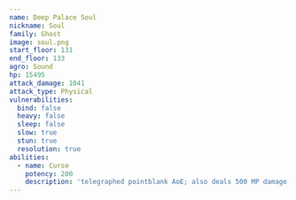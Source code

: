 ```yaml
---
name: Deep Palace Soul
nickname: Soul
family: Ghost
image: soul.png
start_floor: 131
end_floor: 133
agro: Sound
hp: 15495
attack_damage: 1041
attack_type: Physical
vulnerabilities:
  bind: false
  heavy: false
  sleep: false
  slow: true
  stun: true
  resolution: true
abilities:
  - name: Curse
    potency: 200
    description: 'telegraphed pointblank AoE; also deals 500 MP damage'
---
```

